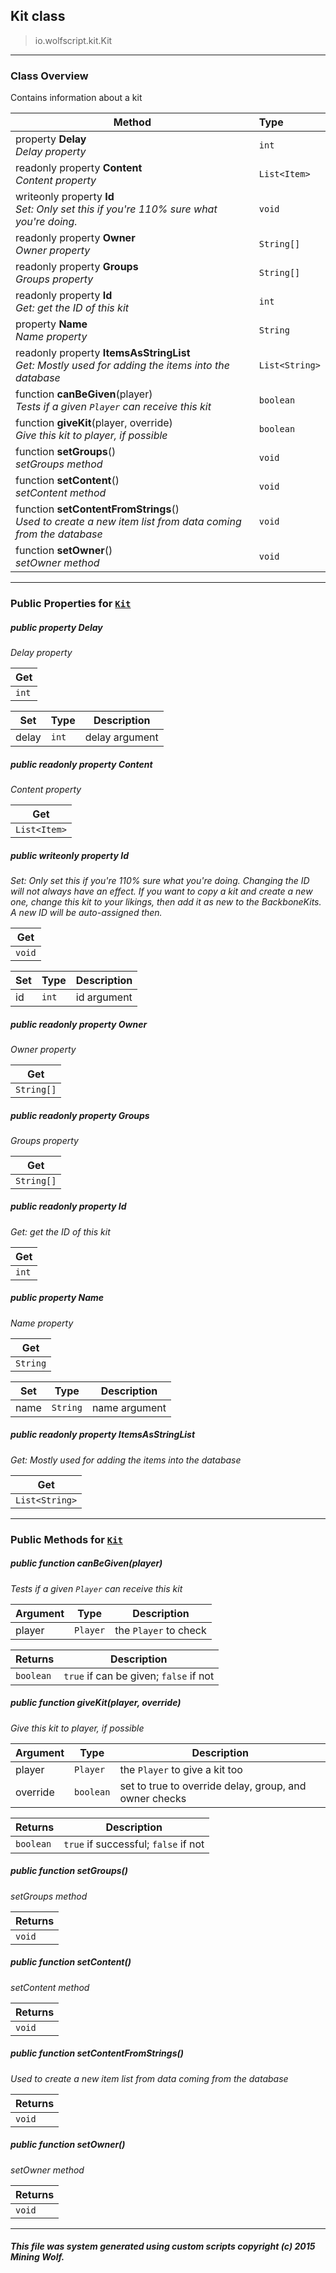 ## Kit __class__

>io.wolfscript.kit.Kit

---

### Class Overview

Contains information about a kit

Method | Type   
--- | :--- 
  property __Delay__ <br> _Delay property_ | `int`
 readonly property __Content__ <br> _Content property_ | `List<Item>`
 writeonly property __Id__ <br> _Set: Only set this if you're 110% sure what you're doing._ | `void`
 readonly property __Owner__ <br> _Owner property_ | `String[]`
 readonly property __Groups__ <br> _Groups property_ | `String[]`
 readonly property __Id__ <br> _Get: get the ID of this kit_ | `int`
  property __Name__ <br> _Name property_ | `String`
 readonly property __ItemsAsStringList__ <br> _Get: Mostly used for adding the items into the database_ | `List<String>`
 function __canBeGiven__(player) <br> _Tests if a given `Player` can receive this kit_ | `boolean`
 function __giveKit__(player, override) <br> _Give this kit to player, if possible_ | `boolean`
 function __setGroups__() <br> _setGroups method_ | `void`
 function __setContent__() <br> _setContent method_ | `void`
 function __setContentFromStrings__() <br> _Used to create a new item list from data coming from the database_ | `void`
 function __setOwner__() <br> _setOwner method_ | `void`



---


### Public Properties for [`Kit`](Kit.md)

##### <a id='delay'></a>public   property __Delay__

_Delay property_

Get | 
--- | 
`int` |

Set | Type | Description  
--- | --- | --- 
delay | `int` | delay argument


##### <a id='content'></a>public  readonly property __Content__

_Content property_

Get | 
--- | 
`List<Item>` |



##### <a id='id'></a>public  writeonly property __Id__

_Set: Only set this if you're 110% sure what you're doing. Changing the ID will not always have an effect. If you want to copy a kit and create a new one, change this kit to your likings, then add it as new to the BackboneKits. A new ID will be auto-assigned then._

Get | 
--- | 
`void` |

Set | Type | Description  
--- | --- | --- 
id | `int` | id argument


##### <a id='owner'></a>public  readonly property __Owner__

_Owner property_

Get | 
--- | 
`String[]` |



##### <a id='groups'></a>public  readonly property __Groups__

_Groups property_

Get | 
--- | 
`String[]` |



##### <a id='id'></a>public  readonly property __Id__

_Get: get the ID of this kit_

Get | 
--- | 
`int` |



##### <a id='name'></a>public   property __Name__

_Name property_

Get | 
--- | 
`String` |

Set | Type | Description  
--- | --- | --- 
name | `String` | name argument


##### <a id='itemsasstringlist'></a>public  readonly property __ItemsAsStringList__

_Get: Mostly used for adding the items into the database_

Get | 
--- | 
`List<String>` |



---

### Public Methods for [`Kit`](Kit.md)

##### <a id='canbegiven'></a>public  function __canBeGiven__(player)

_Tests if a given `Player` can receive this kit_

Argument | Type | Description  
--- | --- | --- 
player | `Player` | the `Player` to check

Returns | Description
--- | --- 
`boolean` | `true` if can be given; `false` if not


##### <a id='givekit'></a>public  function __giveKit__(player, override)

_Give this kit to player, if possible_

Argument | Type | Description  
--- | --- | --- 
player | `Player` | the `Player` to give a kit too
override | `boolean` | set to true to override delay, group, and owner checks

Returns | Description
--- | --- 
`boolean` | `true` if successful; `false` if not


##### <a id='setgroups'></a>public  function __setGroups__()

_setGroups method_

Returns | 
--- | 
`void` |


##### <a id='setcontent'></a>public  function __setContent__()

_setContent method_

Returns | 
--- | 
`void` |


##### <a id='setcontentfromstrings'></a>public  function __setContentFromStrings__()

_Used to create a new item list from data coming from the database_

Returns | 
--- | 
`void` |


##### <a id='setowner'></a>public  function __setOwner__()

_setOwner method_

Returns | 
--- | 
`void` |


---


##### This file was system generated using custom scripts copyright (c) 2015 Mining Wolf.
	


